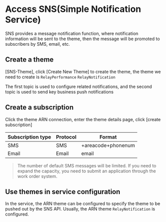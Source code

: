 # Access SNS(Simple Notification Service)

SNS provides a message notification function, where notification information will be sent to the theme, then the message will be promoted to subscribers by SMS, email, etc.

## Create a theme
[SNS-Theme], click [Create New Theme] to create the theme, the theme we need to create is `RelayPerformance` `RelayNotification`

The first topic is used to configure related notifications, and the second topic is used to send key business push notifications

## Create a subscription
Click the theme ARN connection, enter the theme details page, click [create subscription]

| Subscription type | Protocol | Format |
|-------|-----|--------|
| SMS  | SMS | +areacode+phonenum  |
| Email  | Email | email  |

> The number of default SMS messages will be limited. If you need to expand the capacity, you need to submit an application through the work order system.

## Use themes in service configuration
In the service, the ARN theme can be configured to specify the theme to be pushed out by the SNS API. Usually, the ARN theme `RelayNotification` is configured.